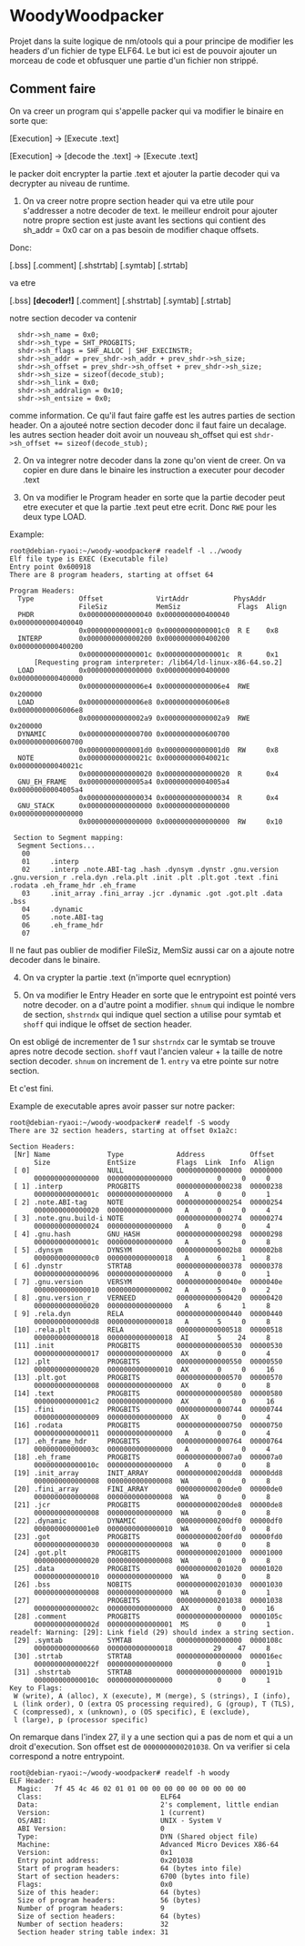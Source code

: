 # WoodyWoodpacker
Projet dans la suite logique de nm/otools qui a pour principe de modifier les headers d'un fichier de type ELF64. Le but ici est de pouvoir ajouter un morceau de code et obfusquer une partie d'un fichier non strippé.

## Comment faire

On va creer un program qui s'appelle packer qui va modifier le binaire en sorte que:

[Execution] -> [Execute .text]

[Execution] -> [decode the .text] -> [Execute .text]

le packer doit encrypter la partie .text et ajouter la partie decoder qui va decrypter au niveau de runtime.

1. On va creer notre propre section header qui va etre utile pour s'addresser a notre decoder de text.
le meilleur endroit pour ajouter notre propre section est juste avant les sections qui contient des sh_addr = 0x0 car on a pas besoin de modifier chaque offsets.

Donc:

[.bss] [.comment] [.shstrtab] [.symtab] [.strtab]

va etre

[.bss] __[decoder!]__ [.comment] [.shstrtab] [.symtab] [.strtab]

notre section decoder va contenir

```
  shdr->sh_name = 0x0;
  shdr->sh_type = SHT_PROGBITS;
  shdr->sh_flags = SHF_ALLOC | SHF_EXECINSTR;
  shdr->sh_addr = prev_shdr->sh_addr + prev_shdr->sh_size;
  shdr->sh_offset = prev_shdr->sh_offset + prev_shdr->sh_size;
  shdr->sh_size = sizeof(decode_stub);
  shdr->sh_link = 0x0;
  shdr->sh_addralign = 0x10;
  shdr->sh_entsize = 0x0;
```

comme information. Ce qu'il faut faire gaffe est les autres parties de section header.
On a ajouteé notre section decoder donc il faut faire un decalage.
les autres section header doit avoir un nouveau sh_offset qui est `shdr->sh_offset += sizeof(decode_stub);`

2. On va integrer notre decoder dans la zone qu'on vient de creer.
On va copier en dure dans le binaire les instruction a executer pour decoder .text

3. On va modifier le Program header en sorte que la partie decoder peut etre executer et que la partie .text peut etre ecrit. Donc `RWE` pour les deux type LOAD.

Example:

```
root@debian-ryaoi:~/woody-woodpacker# readelf -l ../woody
Elf file type is EXEC (Executable file)
Entry point 0x600918
There are 8 program headers, starting at offset 64

Program Headers:
  Type           Offset             VirtAddr           PhysAddr
                 FileSiz            MemSiz              Flags  Align
  PHDR           0x0000000000000040 0x0000000000400040 0x0000000000400040
                 0x00000000000001c0 0x00000000000001c0  R E    0x8
  INTERP         0x0000000000000200 0x0000000000400200 0x0000000000400200
                 0x000000000000001c 0x000000000000001c  R      0x1
      [Requesting program interpreter: /lib64/ld-linux-x86-64.so.2]
  LOAD           0x0000000000000000 0x0000000000400000 0x0000000000400000
                 0x00000000000006e4 0x00000000000006e4  RWE    0x200000
  LOAD           0x00000000000006e8 0x00000000006006e8 0x00000000006006e8
                 0x00000000000002a9 0x00000000000002a9  RWE    0x200000
  DYNAMIC        0x0000000000000700 0x0000000000600700 0x0000000000600700
                 0x00000000000001d0 0x00000000000001d0  RW     0x8
  NOTE           0x000000000000021c 0x000000000040021c 0x000000000040021c
                 0x0000000000000020 0x0000000000000020  R      0x4
  GNU_EH_FRAME   0x00000000000005a4 0x00000000004005a4 0x00000000004005a4
                 0x0000000000000034 0x0000000000000034  R      0x4
  GNU_STACK      0x0000000000000000 0x0000000000000000 0x0000000000000000
                 0x0000000000000000 0x0000000000000000  RW     0x10

 Section to Segment mapping:
  Segment Sections...
   00
   01     .interp
   02     .interp .note.ABI-tag .hash .dynsym .dynstr .gnu.version .gnu.version_r .rela.dyn .rela.plt .init .plt .plt.got .text .fini .rodata .eh_frame_hdr .eh_frame
   03     .init_array .fini_array .jcr .dynamic .got .got.plt .data .bss
   04     .dynamic
   05     .note.ABI-tag
   06     .eh_frame_hdr
   07
```

Il ne faut pas oublier de modifier FileSiz, MemSiz aussi car on a ajoute notre decoder dans le binaire.

4. On va crypter la partie .text (n'importe quel ecnryption)

5. On va modifier le Entry Header en sorte que le entrypoint est pointé vers notre decoder.
 on a d'autre point a modifier. `shnum` qui indique le nombre de section, `shstrndx` qui indique quel section a utilise pour symtab et `shoff` qui indique le offset de section header. 
 
 On est obligé de incrementer de 1 sur `shstrndx` car le symtab se trouve apres notre decode section.
 `shoff` vaut l'ancien valeur + la taille de notre section decoder.
 `shnum` on increment de 1.
 `entry` va etre pointe sur notre section.
 
 Et c'est fini.
 
 Example de executable apres avoir passer sur notre packer:
 ```
 root@debian-ryaoi:~/woody-woodpacker# readelf -S woody
There are 32 section headers, starting at offset 0x1a2c:

Section Headers:
  [Nr] Name              Type             Address           Offset
       Size              EntSize          Flags  Link  Info  Align
  [ 0]                   NULL             0000000000000000  00000000
       0000000000000000  0000000000000000           0     0     0
  [ 1] .interp           PROGBITS         0000000000000238  00000238
       000000000000001c  0000000000000000   A       0     0     1
  [ 2] .note.ABI-tag     NOTE             0000000000000254  00000254
       0000000000000020  0000000000000000   A       0     0     4
  [ 3] .note.gnu.build-i NOTE             0000000000000274  00000274
       0000000000000024  0000000000000000   A       0     0     4
  [ 4] .gnu.hash         GNU_HASH         0000000000000298  00000298
       000000000000001c  0000000000000000   A       5     0     8
  [ 5] .dynsym           DYNSYM           00000000000002b8  000002b8
       00000000000000c0  0000000000000018   A       6     1     8
  [ 6] .dynstr           STRTAB           0000000000000378  00000378
       0000000000000096  0000000000000000   A       0     0     1
  [ 7] .gnu.version      VERSYM           000000000000040e  0000040e
       0000000000000010  0000000000000002   A       5     0     2
  [ 8] .gnu.version_r    VERNEED          0000000000000420  00000420
       0000000000000020  0000000000000000   A       6     1     8
  [ 9] .rela.dyn         RELA             0000000000000440  00000440
       00000000000000d8  0000000000000018   A       5     0     8
  [10] .rela.plt         RELA             0000000000000518  00000518
       0000000000000018  0000000000000018  AI       5    24     8
  [11] .init             PROGBITS         0000000000000530  00000530
       0000000000000017  0000000000000000  AX       0     0     4
  [12] .plt              PROGBITS         0000000000000550  00000550
       0000000000000020  0000000000000010  AX       0     0     16
  [13] .plt.got          PROGBITS         0000000000000570  00000570
       0000000000000008  0000000000000000  AX       0     0     8
  [14] .text             PROGBITS         0000000000000580  00000580
       00000000000001c2  0000000000000000  AX       0     0     16
  [15] .fini             PROGBITS         0000000000000744  00000744
       0000000000000009  0000000000000000  AX       0     0     4
  [16] .rodata           PROGBITS         0000000000000750  00000750
       0000000000000011  0000000000000000   A       0     0     4
  [17] .eh_frame_hdr     PROGBITS         0000000000000764  00000764
       000000000000003c  0000000000000000   A       0     0     4
  [18] .eh_frame         PROGBITS         00000000000007a0  000007a0
       000000000000010c  0000000000000000   A       0     0     8
  [19] .init_array       INIT_ARRAY       0000000000200dd8  00000dd8
       0000000000000008  0000000000000008  WA       0     0     8
  [20] .fini_array       FINI_ARRAY       0000000000200de0  00000de0
       0000000000000008  0000000000000008  WA       0     0     8
  [21] .jcr              PROGBITS         0000000000200de8  00000de8
       0000000000000008  0000000000000000  WA       0     0     8
  [22] .dynamic          DYNAMIC          0000000000200df0  00000df0
       00000000000001e0  0000000000000010  WA       6     0     8
  [23] .got              PROGBITS         0000000000200fd0  00000fd0
       0000000000000030  0000000000000008  WA       0     0     8
  [24] .got.plt          PROGBITS         0000000000201000  00001000
       0000000000000020  0000000000000008  WA       0     0     8
  [25] .data             PROGBITS         0000000000201020  00001020
       0000000000000010  0000000000000000  WA       0     0     8
  [26] .bss              NOBITS           0000000000201030  00001030
       0000000000000008  0000000000000000  WA       0     0     1
  [27]                   PROGBITS         0000000000201038  00001038
       000000000000002c  0000000000000000  AX       0     0     16
  [28] .comment          PROGBITS         0000000000000000  0000105c
       000000000000002d  0000000000000001  MS       0     0     1
readelf: Warning: [29]: Link field (29) should index a string section.
  [29] .symtab           SYMTAB           0000000000000000  0000108c
       0000000000000660  0000000000000018          29    47     8
  [30] .strtab           STRTAB           0000000000000000  000016ec
       000000000000022f  0000000000000000           0     0     1
  [31] .shstrtab         STRTAB           0000000000000000  0000191b
       000000000000010c  0000000000000000           0     0     1
Key to Flags:
  W (write), A (alloc), X (execute), M (merge), S (strings), I (info),
  L (link order), O (extra OS processing required), G (group), T (TLS),
  C (compressed), x (unknown), o (OS specific), E (exclude),
  l (large), p (processor specific)
```

On remarque dans l'index 27, il y a une section qui a pas de nom et qui a un droit d'execution.
Son offset est de `0000000000201038`.
On va verifier si cela correspond a notre entrypoint.
```
root@debian-ryaoi:~/woody-woodpacker# readelf -h woody
ELF Header:
  Magic:   7f 45 4c 46 02 01 01 00 00 00 00 00 00 00 00 00
  Class:                             ELF64
  Data:                              2's complement, little endian
  Version:                           1 (current)
  OS/ABI:                            UNIX - System V
  ABI Version:                       0
  Type:                              DYN (Shared object file)
  Machine:                           Advanced Micro Devices X86-64
  Version:                           0x1
  Entry point address:               0x201038
  Start of program headers:          64 (bytes into file)
  Start of section headers:          6700 (bytes into file)
  Flags:                             0x0
  Size of this header:               64 (bytes)
  Size of program headers:           56 (bytes)
  Number of program headers:         9
  Size of section headers:           64 (bytes)
  Number of section headers:         32
  Section header string table index: 31
 ```
 

 
 
 
 








